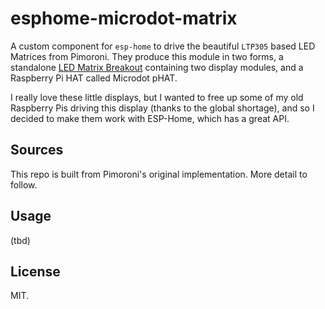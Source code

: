 # esphome-microdot-matrix

A custom component for `esp-home` to drive the beautiful `LTP305` based LED Matrices from Pimoroni.
They produce this module in two forms, a standalone [LED Matrix Breakout][matrix_url] containing
two display modules, and a Raspberry Pi HAT called Microdot pHAT. 

I really love these little displays, but I wanted to free up some of my old Raspberry Pis driving
this display (thanks to the global shortage), and so I decided to make them work with ESP-Home, which
has a great API.

## Sources

This repo is built from Pimoroni's original implementation. More detail to follow.

## Usage

(tbd)


## License

MIT.

[matrix_url]: https://shop.pimoroni.com/products/led-dot-matrix-breakout?variant=32274405621843
